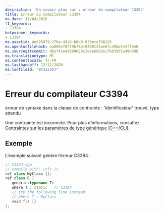 ```yaml
---
description: 'En savoir plus sur : erreur du compilateur C3394'
title: Erreur du compilateur C3394
ms.date: 11/04/2016
f1_keywords:
- C3394
helpviewer_keywords:
- C3394
ms.assetid: 4e025d79-27ba-43c8-b0d9-839ecef98126
ms.openlocfilehash: ea805ef8ff9bf6e19498135ae6fcd9ba7e3ff9e6
ms.sourcegitcommit: d6af41e42699628c3e2e6063ec7b03931a49a098
ms.translationtype: MT
ms.contentlocale: fr-FR
ms.lasthandoff: 12/11/2020
ms.locfileid: "97313357"
---
```

# <a name="compiler-error-c3394"></a>Erreur du compilateur C3394

erreur de syntaxe dans la clause de contrainte : 'identificateur' trouvé, type attendu

Une contrainte est incorrecte.  Pour plus d’informations, consultez [Contraintes sur les paramètres de type générique (C++/CLI)](../../extensions/constraints-on-generic-type-parameters-cpp-cli.md).

## <a name="example"></a>Exemple

L’exemple suivant génère l’erreur C3394 :

```cpp
// C3394.cpp
// compile with: /clr /c
ref class MyClass {};
ref class R {
   generic<typename T>
   where T : static   // C3394
   // try the following line instead
   // where T : MyClass
   void f() {}
};
```
